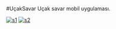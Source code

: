 #UçakSavar
Uçak savar mobil uygulaması.

<a href="https://ibb.co/VCGqcjS"><img src="https://i.ibb.co/8xw7LK5/s1.jpg" alt="s1" border="0"></a>
<a href="https://ibb.co/RBbcWs3"><img src="https://i.ibb.co/LJR1fcx/s2.jpg" alt="s2" border="0"></a>
